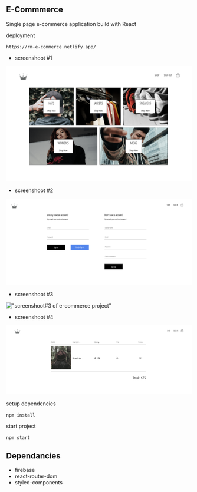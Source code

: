 ## E-Commmerce

Single page e-commerce application build with React

deployment

    https://rm-e-commerce.netlify.app/

- screenshoot #1

!["screenshoot#1 of e-commerce project"](https://github.com/RomanMedvedev91/e-commerce/blob/main/src/assets/screenshoot1.png?raw=true)

- screenshoot #2

!["screenshoot#2 of e-commerce project"](https://github.com/RomanMedvedev91/e-commerce/blob/main/src/assets/screenshoot2.png?raw=true)

- screenshoot #3

!["screenshoot#3 of e-commerce project"](https://github.com/RomanMedvedev91/e-commerce/blob/main/src/assets/screenshoot3.png?raw=true)

- screenshoot #4

!["screenshoot#4 of e-commerce project"](https://github.com/RomanMedvedev91/e-commerce/blob/main/src/assets/screenshoot4.png?raw=true)

setup dependencies

    npm install

start project

    npm start

## Dependancies

- firebase
- react-router-dom
- styled-components
